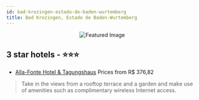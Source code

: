```yaml
---
id: bad-krozingen-estado-de-baden-wurtemberg
title: Bad Krozingen, Estado de Baden-Wurtemberg
---
```


<center><img src="https://i.travelapi.com/hotels/3000000/2180000/2171600/2171575/6915e4fa_z.jpg" alt="Featured Image" /></center>


##  3 star hotels - ⭐️⭐️⭐️

-    [Alla-Fonte Hotel & Tagungshaus](https://us.hurb.com/hotels/bad-krozingen/alla-fonte-hotel-tagungshaus-JNP-JP132272?cmp=18055) Prices from R$ 376,82
   > Take in the views from a rooftop terrace and a garden and make use of amenities such as complimentary wireless Internet access.
